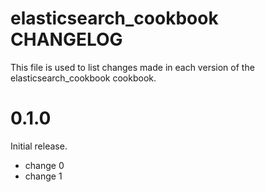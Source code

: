 # elasticsearch_cookbook CHANGELOG

This file is used to list changes made in each version of the elasticsearch_cookbook cookbook.

# 0.1.0

Initial release.

- change 0
- change 1

